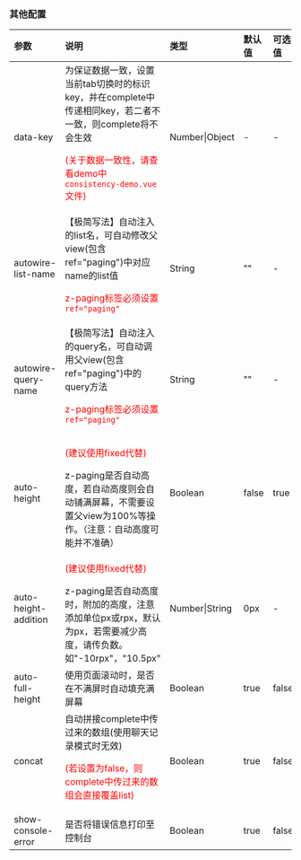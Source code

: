 ### 其他配置

| 参数                 | 说明                                                         | 类型           | 默认值 | 可选值 |
| :------------------- | :----------------------------------------------------------- | :------------- | :----- | :----- |
| data-key <Badge text="1.6.4"/>             | 为保证数据一致，设置当前tab切换时的标识key，并在complete中传递相同key，若二者不一致，则complete将不会生效<p style="color:red;">(关于数据一致性，请查看demo中`consistency-demo.vue`文件)</p> | Number\|Object | -      | -      |
| autowire-list-name <Badge text="1.8.5"/>   | 【极简写法】自动注入的list名，可自动修改父view(包含ref="paging")中对应name的list值<p style="color:red;">z-paging标签必须设置`ref="paging"`</p> | String         | ""     | -      |
| autowire-query-name <Badge text="1.8.5"/>  | 【极简写法】自动注入的query名，可自动调用父view(包含ref="paging")中的query方法<p style="color:red;">z-paging标签必须设置`ref="paging"`</p> | String         | ""     | -      |
| auto-height          | <p style="color:red;">(建议使用fixed代替)</p>z-paging是否自动高度，若自动高度则会自动铺满屏幕，不需要设置父view为100%等操作。（注意：自动高度可能并不准确） | Boolean        | false  | true   |
| auto-height-addition | <p style="color:red;">(建议使用fixed代替)</p>z-paging是否自动高度时，附加的高度，注意添加单位px或rpx，默认为px，若需要减少高度，请传负数。如"-10rpx"，"10.5px" | Number\|String | 0px    | -      |
| auto-full-height     | 使用页面滚动时，是否在不满屏时自动填充满屏幕                 | Boolean        | true   | false  |
| concat <Badge text="1.8.8"/>               | 自动拼接complete中传过来的数组(使用聊天记录模式时无效)<br><p style="color:red;">(若设置为false，则complete中传过来的数组会直接覆盖list)</p>       | Boolean        | true   | false  |
| show-console-error   | 是否将错误信息打印至控制台                                   | Boolean        | true   | false  |